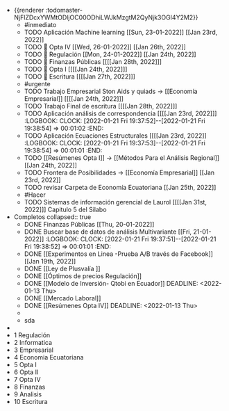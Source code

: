 - {{renderer :todomaster-NjFlZDcxYWMtODljOC00ODhiLWJkMzgtM2QyNjk3OGI4Y2M2}}
	- #inmediato
	- TODO Aplicación Machine learning [[Sun, 23-01-2022]] [[Jan 23rd, 2022]]
	- TODO  🧪 Opta IV [[Wed, 26-01-2022]] [[Jan 26th, 2022]]
	- TODO 🧪 Regulación [[Mon, 24-01-2022]] [[Jan 24th, 2022]]
	- TODO 🧪 Finanzas Públicas [[[[Jan 28th, 2022]]]
	- TODO 🧪 Opta I [[[[Jan 24th, 2022]]]
	- TODO 🧪 Escritura [[[[Jan 27th, 2022]]]
	- #urgente
	- TODO Trabajo Empresarial Ston Aids y quiads → [[Economía Empresarial]] [[[[Jan 24th, 2022]]]
	- TODO Trabajo Final de escritura [[[[Jan 28th, 2022]]]
	- TODO Aplicación análisis de correspondencia [[[[Jan 23rd, 2022]]]
	  :LOGBOOK:
	  CLOCK: [2022-01-21 Fri 19:37:52]--[2022-01-21 Fri 19:38:54] =>  00:01:02
	  :END:
	- TODO Aplicación  Ecuaciones Estructurales [[[[Jan 23rd, 2022]]
	  :LOGBOOK:
	  CLOCK: [2022-01-21 Fri 19:37:53]--[2022-01-21 Fri 19:38:54] =>  00:01:01
	  :END:
	- TODO [[Resúmenes Opta I]] → [[Métodos Para el Análisis Regional]] [[Jan 24th, 2022]]
	- TODO Frontera de Posibilidades → [[Economía Empresarial]]  [[Jan 23rd, 2022]]
	- TODO revisar Carpeta de Economía Ecuatoriana [[Jan 25th, 2022]]
	- #Hacer
	- TODO Sistemas de información gerencial de Laurol [[[[Jan 31st, 2022]]] Capitulo 5 del Silabo
- Completos
  collapsed:: true
	- DONE  Finanzas Públicas [[Thu, 20-01-2022]]
	- DONE Buscar base de datos de análisis Multivariante [[Fri, 21-01-2022]]
	  :LOGBOOK:
	  CLOCK: [2022-01-21 Fri 19:37:51]--[2022-01-21 Fri 19:38:52] =>  00:01:01
	  :END:
	- DONE [[Experimentos  en Linea -Prueba A/B través de Facebook]] [[Jan 19th, 2022]]
	- DONE [[Ley de Plusvalía ]]
	- DONE [[Óptimos de precios Regulación]]
	- DONE [[Modelo de Inversión- Qtobi en Ecuador]]
	  DEADLINE: <2022-01-13 Thu>
	- DONE [[Mercado Laboral]]
	- DONE [[Resúmenes Opta IV]]
	  DEADLINE: <2022-01-13 Thu>
	-
	- sda
-
- 1 Regulación
- 2 Informatica
- 3 Empresarial
- 4 Economia Ecuatoriana
- 5 Opta I
- 6 Opta II
- 7 Opta IV
- 8 Finanzas
- 9 Analisis
- 10 Escritura